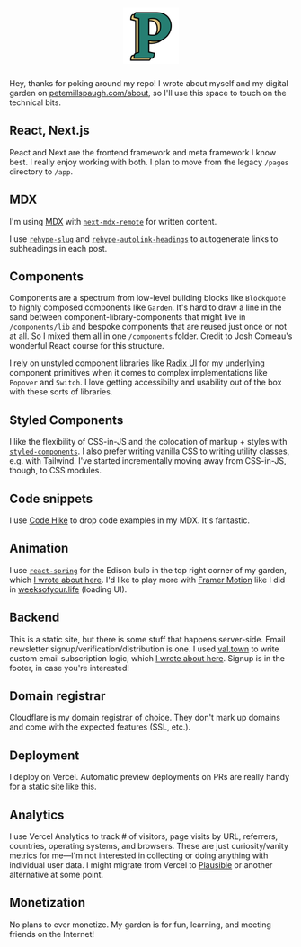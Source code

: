 <h1 align="center"><img src="./public/images/p-logo-green.png" width="100" height="100" /></h1>

Hey, thanks for poking around my repo! I wrote about myself and my digital garden on [petemillspaugh.com/about](https://petemillspaugh.com/about), so I'll use this space to touch on the technical bits.

## React, Next.js

React and Next are the frontend framework and meta framework I know best. I really enjoy working with both. I plan to move from the legacy `/pages` directory to `/app`.

## MDX

I'm using [MDX](https://mdxjs.com/) with [`next-mdx-remote`](https://github.com/hashicorp/next-mdx-remote) for written content.

I use [`rehype-slug`](https://github.com/rehypejs/rehype-slug) and [`rehype-autolink-headings`](https://github.com/rehypejs/rehype-autolink-headings) to autogenerate links to subheadings in each post.

## Components

Components are a spectrum from low-level building blocks like `Blockquote` to highly composed components like `Garden`. It's hard to draw a line in the sand between component-library-components that might live in `/components/lib` and bespoke components that are reused just once or not at all. So I mixed them all in one `/components` folder. Credit to Josh Comeau's wonderful React course for this structure.

I rely on unstyled component libraries like [Radix UI](https://radix-ui.com) for my underlying component primitives when it comes to complex implementations like `Popover` and `Switch`. I love getting accessibilty and usability out of the box with these sorts of libraries.

## Styled Components

I like the flexibility of CSS-in-JS and the colocation of markup + styles with [`styled-components`](https://styled-components.com/). I also prefer writing vanilla CSS to writing utility classes, e.g. with Tailwind. I've started incrementally moving away from CSS-in-JS, though, to CSS modules.

## Code snippets

I use [Code Hike](https://codehike.org/) to drop code examples in my MDX. It's fantastic.

## Animation

I use [`react-spring`](https://react-spring.dev/) for the Edison bulb in the top right corner of my garden, which [I wrote about here](https://www.petemillspaugh.com/edison-bulb). I'd like to play more with [Framer Motion](https://github.com/framer/motion) like I did in [weeksofyour.life](https://www.weeksofyour.life/) (loading UI).

## Backend

This is a static site, but there is some stuff that happens server-side. Email newsletter signup/verification/distribution is one. I used [val.town](https://val.town) to write custom email subscription logic, which [I wrote about here](https://www.petemillspaugh.com/cultivating-emails). Signup is in the footer, in case you're interested!

## Domain registrar

Cloudflare is my domain registrar of choice. They don't mark up domains and come with the expected features (SSL, etc.).

## Deployment

I deploy on Vercel. Automatic preview deployments on PRs are really handy for a static site like this.

## Analytics

I use Vercel Analytics to track # of visitors, page visits by URL, referrers, countries, operating systems, and browsers. These are just curiosity/vanity metrics for me—I'm not interested in collecting or doing anything with individual user data. I might migrate from Vercel to [Plausible](https://plausible.io/) or another alternative at some point.

## Monetization

No plans to ever monetize. My garden is for fun, learning, and meeting friends on the Internet!
